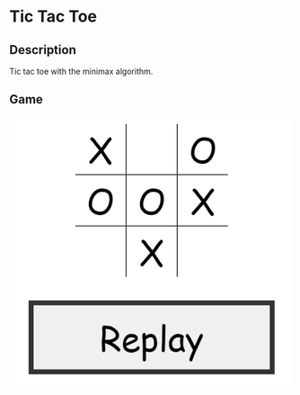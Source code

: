 # Tic Tac Toe

## Description
Tic tac toe with the minimax algorithm.

## Game
![ticTacToe](https://github.com/newmat123/Tic-Tac-Toe/blob/main/ticTacToe.png?raw=true)
